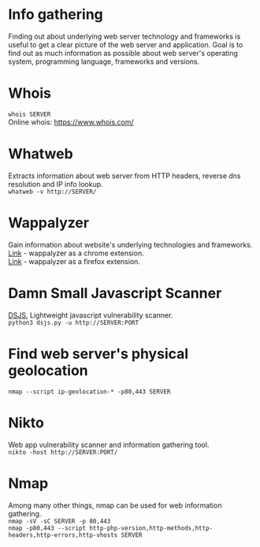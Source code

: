 # Info gathering

Finding out about underlying web server technology and frameworks is useful to get a clear picture of the web server and application. 
Goal is to find out as much information as possible about web server's operating system, programming language, frameworks and versions.  

# Whois 
`whois SERVER`  
Online whois: https://www.whois.com/


# Whatweb
Extracts information about web server from HTTP headers, reverse dns resolution and IP info lookup.  
`whatweb -v http://SERVER/`

# Wappalyzer
Gain information about website's underlying technologies and frameworks.  
[Link](https://chrome.google.com/webstore/detail/wappalyzer-technology-pro/gppongmhjkpfnbhagpmjfkannfbllamg) - wappalyzer as a chrome extension.  
[Link](https://addons.mozilla.org/en-US/firefox/addon/wappalyzer/) - wappalyzer as a firefox extension.  

# Damn Small Javascript Scanner
[DSJS](https://github.com/stamparm/DSJS), Lightweight javascript vulnerability scanner.   
`python3 dsjs.py -u http://SERVER:PORT`  

# Find web server's physical geolocation
`nmap --script ip-geolocation-* -p80,443 SERVER`     

# Nikto
Web app vulnerability scanner and information gathering tool.    
`nikto -host http://SERVER:PORT/`  

# Nmap
Among many other things, nmap can be used for web information gathering.  
`nmap -sV -sC SERVER -p 80,443`  
`nmap -p80,443 --script http-php-version,http-methods,http-headers,http-errors,http-vhosts SERVER` 
